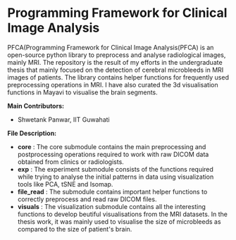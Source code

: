 # Programming Framework for Clinical Image Analysis
<p>PFCA(Programming Framework for Clinical Image Analysis(PFCA) is an open-source python library to preprocess and analyse radiological images, mainly MRI. The repository is the result of my efforts in the undergraduate thesis that mainly focused on the detection of cerebral microbleeds in MRI images of patients. The library contains helper functions for frequently used preprocessing operations in MRI. I have also curated the 3d visualisation functions in Mayavi to visualise the brain segments.</p>
<p><b>Main Contributors:</b>
<ul>
  <li>Shwetank Panwar, IIT Guwahati</li>
</ul>

</p>  

<p><b>File Description:</b></p>
<ul>
  <li><b>core</b> : The core submodule contains the main preprocessing and postprocessing operations required to work with raw DICOM data obtained from clinics or radiologists.</li>
  <li><b>exp</b> : The experiment submodule consists of the functions required while trying to analyse the initial patterns in data using visualization tools like PCA, tSNE and Isomap.</li>
  <li><b>file_read</b> : The submodule contains important helper functions to correctly preprocess and read raw DICOM files.</li>
  <li><b>visuals</b> : The visualization submodule contains all the interesting functions to develop beutiful visualisations from the MRI datasets. In the thesis work, it was mainly used to visualise the size of microbleeds as compared to the size of patient's brain.</li>
</ul>

